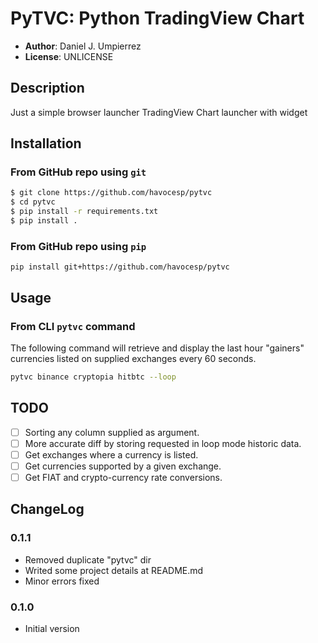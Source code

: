 # PyTVC: Python TradingView Chart

- **Author**: Daniel J. Umpierrez
- **License**: UNLICENSE

## Description

Just a simple browser launcher TradingView Chart launcher  with  widget 

## Installation

### From GitHub repo using `git`

```sh
$ git clone https://github.com/havocesp/pytvc
$ cd pytvc
$ pip install -r requirements.txt
$ pip install .
```

### From GitHub repo using `pip`

```
pip install git+https://github.com/havocesp/pytvc
```

## Usage

### From CLI `pytvc` command

The following command will retrieve and display the last hour "gainers" currencies listed on supplied exchanges every 60 seconds. 

```sh
pytvc binance cryptopia hitbtc --loop
```

## TODO

- [ ] Sorting any column supplied as argument. 
- [ ] More accurate diff by storing requested in loop mode historic data.
- [ ] Get exchanges where a currency is listed.
- [ ] Get currencies supported by a given exchange.
- [ ] Get FIAT and crypto-currency rate conversions.

## ChangeLog

### 0.1.1
- Removed duplicate "pytvc" dir
- Writed some project details at README.md
- Minor errors fixed

### 0.1.0

- Initial version
